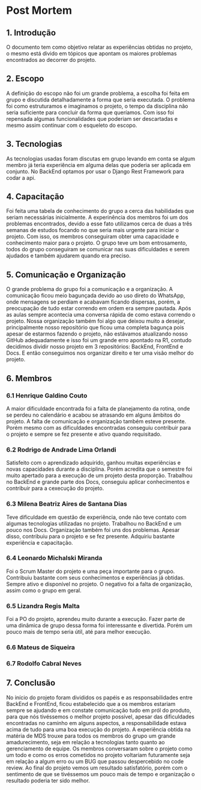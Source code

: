 # Post Mortem 

## 1. Introdução

O documento tem como objetivo relatar as experiências obtidas no projeto, o mesmo está divido em tópicos que apontam os maiores problemas encontrados ao decorrer do projeto.

## 2. Escopo

A definição do escopo não foi um grande problema, a escolha foi feita em grupo e discutida detalhadamente a forma que seria executada. O problema foi como estruturamos e imaginamos o projeto, o tempo da disciplina não seria suficiente para concluir da forma que queríamos. Com isso foi repensada algumas funcionalidades que poderiam ser descartadas e mesmo assim continuar com o esqueleto do escopo. 

## 3. Tecnologias 

As tecnologias usadas foram discutas em grupo levando em conta se algum membro já teria experiência em alguma delas que poderia ser aplicada em conjunto. 
No BackEnd optamos por usar o Django Rest Framework para codar a api. 

## 4. Capacitação 

Foi feita uma tabela de conhecimento do grupo a cerca das habilidades que seriam necessárias inicialmente. A experinência dos membros foi um dos problemas encontrados, devido a esse fato utilizamos cerca de duas a três semanas de estudos focando no que seria mais urgente para iniciar o projeto. Com isso, os membros conseguiram obter uma capacidade e conhecimento maior para o projeto. O grupo teve um bom entrosamento, todos do grupo conseguiram se comunicar nas suas dificuldades e serem ajudados e também ajudarem quando era preciso. 

## 5. Comunicação e Organização 

O grande problema do grupo foi a comunicação e a organização. A comunicação ficou meio bagunçada devido ao uso direto do WhatsApp, onde mensagens se perdiam e acabavam ficando dispersas, porém, a preocupação de tudo estar correndo em ordem era sempre pautada. Após as aulas sempre acontecia uma conversa rápida de como estava correndo o projeto. Nossa organização também foi algo que deixou muito a desejar, principalmente nosso repositório que ficou uma completa bagunça pois apesar de estarmos fazendo o projeto, não estávamos atualizando nosso GitHub adequadamente e isso foi um grande erro apontado na R1, contudo decidimos dividir nosso projeto em 3 repositórios: BackEnd, FrontEnd e Docs. E então conseguimos nos organizar direito e ter uma visão melhor do projeto.  

## 6. Membros 

  ### 6.1 Henrique Galdino Couto

A maior dificuldade encontrada foi a falta de planejamento da rotina, onde se perdeu no calendário e acabou se atrasando em alguns âmbitos do projeto. A falta de comunicação e organização também esteve presente. Porém mesmo com as dificuldades encontradas conseguiu contribuir para o projeto e sempre se fez presente e ativo quando requisitado. 

  ### 6.2 Rodrigo de Andrade Lima Orlandi

Satisfeito com o aprendizado adquirido, ganhou muitas experiências e novas capacidades durante a disciplina. 
Porém acredita que o semestre foi muito apertado para a execução de um projeto desta proporção. Trabalhou no BackEnd e grande parte dos Docs, conseguiu aplicar conhecimentos e contribuir para a cexecução do projeto.

  ### 6.3 Milena Beatriz Aires de Santana Dias
  
Teve dificuldade em questão de experiência, onde não teve contato com algumas tecnologias utilizadas no projeto. Trabalhou no BackEnd e um pouco nos Docs. Organização também foi uns dos problemas. Apesar disso, contribuiu para o projeto e se fez presente. Adquiriu bastante experiência e capacitação. 

  ### 6.4 Leonardo Michalski Miranda
  
Foi o Scrum Master do projeto e uma peça importante para o grupo. Contribuiu bastante com seus conhecimentos e experiências já obtidas. Sempre ativo e disponível no projeto. O negativo foi a falta de organização, assim como o grupo em geral. 

  ### 6.5 Lizandra Regis Malta
  
Foi a PO do projeto, aprendeu muito durante a execução. Fazer parte de uma dinâmica de grupo dessa forma foi interessante e divertida. Porém um pouco mais de tempo seria útil, até para melhor execução. 
  
  ### 6.6 Mateus de Siqueira
  
  ### 6.7 Rodolfo Cabral Neves

## 7. Conclusão 

No início do projeto foram divididos os papéis e as responsabilidades entre BackEnd e FrontEnd, ficou estabelecido que a os membros estariam sempre se ajudando e em constate comunicação tudo em pról do produto, para que nós tivéssemos o melhor projeto possível, apesar das dificuldades encontradas no caminho em alguns aspectos, a responsabilidade estava acima de tudo para uma boa execução do projeto. A experiência obtida na matéria de MDS trouxe para todos os membros do grupo um grande amadurecimento, seja em relação a tecnologias tanto quanto ao gerenciamento de equipe. Os membros conversaram sobre o projeto como um todo e como os erros cometidos no projeto voltariam futuramente seja em relação a algum erro ou um BUG que passou despercebido no code review. Ao final do projeto vemos um resultado satisfatório, porém com o sentimento de que se tivéssemos um pouco mais de tempo e organização o resultado poderia ter sido melhor.
